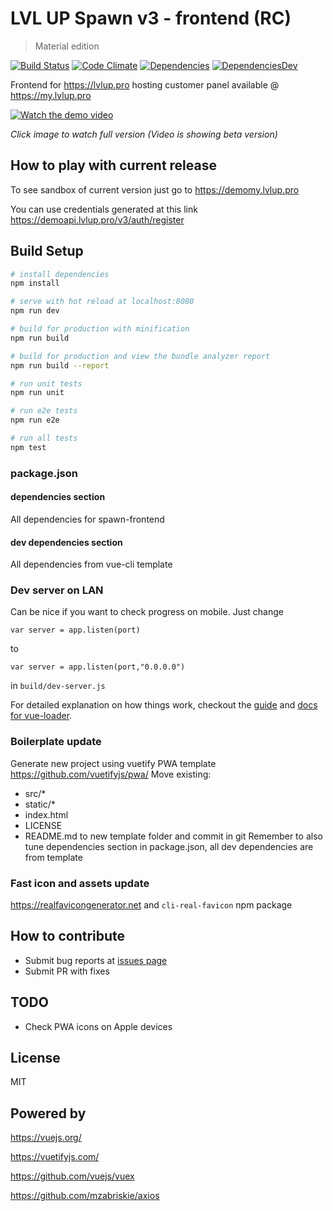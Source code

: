 # LVL UP Spawn v3 - frontend (RC)
> Material edition

[![Build Status](https://travis-ci.org/lvlup-pro/spawn-frontend-material.svg?branch=master)](https://travis-ci.org/lvlup-pro/spawn-frontend-material)
[![Code Climate](https://codeclimate.com/github/lvlup-pro/spawn-frontend-material/badges/gpa.svg)](https://codeclimate.com/github/lvlup-pro/spawn-frontend-material)
[![Dependencies](https://david-dm.org/lvlup-pro/spawn-frontend-material/status.svg)](https://david-dm.org/lvlup-pro/spawn-frontend-material)
[![DependenciesDev](https://david-dm.org/lvlup-pro/spawn-frontend-material/dev-status.svg)](https://david-dm.org/lvlup-pro/spawn-frontend-material?type=dev)

Frontend for https://lvlup.pro hosting customer panel available @ https://my.lvlup.pro 

[![Watch the demo video](https://systemz.pl/ext/github/spawn3-frontend.gif)](https://systemz.pl/ext/github/spawn3-frontend.mp4)

*Click image to watch full version*
*(Video is showing beta version)*

## How to play with current release
 
To see sandbox of current version just go to https://demomy.lvlup.pro

You can use credentials generated at this link https://demoapi.lvlup.pro/v3/auth/register

## Build Setup

``` bash
# install dependencies
npm install

# serve with hot reload at localhost:8080
npm run dev

# build for production with minification
npm run build

# build for production and view the bundle analyzer report
npm run build --report

# run unit tests
npm run unit

# run e2e tests
npm run e2e

# run all tests
npm test
```

### package.json

#### dependencies section

All dependencies for spawn-frontend

#### dev dependencies section

All dependencies from vue-cli template

### Dev server on LAN

Can be nice if you want to check progress on mobile.
Just change 

`var server = app.listen(port)` 

to 

`var server = app.listen(port,"0.0.0.0")` 

in `build/dev-server.js`

For detailed explanation on how things work, checkout the [guide](http://vuejs-templates.github.io/webpack/) and [docs for vue-loader](http://vuejs.github.io/vue-loader).

### Boilerplate update

Generate new project using vuetify PWA template https://github.com/vuetifyjs/pwa/
Move existing:
- src/*
- static/*
- index.html
- LICENSE
- README.md
to new template folder and commit in git
Remember to also tune dependencies section in package.json, all dev dependencies are from template 

### Fast icon and assets update

https://realfavicongenerator.net and `cli-real-favicon` npm package

## How to contribute

- Submit bug reports at [issues page](https://github.com/lvlup-pro/spawn-frontend-material/issues)
- Submit PR with fixes 

## TODO

- Check PWA icons on Apple devices 

## License

MIT

## Powered by

https://vuejs.org/

https://vuetifyjs.com/

https://github.com/vuejs/vuex

https://github.com/mzabriskie/axios
